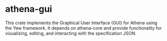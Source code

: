 # athena-gui

This crate implements the Graphical User Interface (GUI) for Athena using the Yew framework. It depends on athena-core and provide functionality for visualizing, editing, and interacting with the specification JSON.